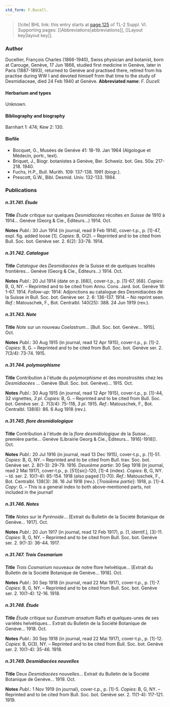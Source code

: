 ```yaml
---
std_form: F.Ducell.
---
```


> [!cite] BHL link: this entry starts at [page 125](https://www.biodiversitylibrary.org/page/33260113) of TL-2 Suppl. VI.
> Supporting pages: [[Abbreviations|abbreviations]], [[Layout key|layout key]].

### Author

Ducellier, François Charles (1866-1940), Swiss physician and botanist, born at Carouge, Genève, 17 Jun 1866, studied first medicine in Genève, later in Paris (1887-1893), returned to Genève and practised there, retired from his practise during WW I and devoted himself from that time to the study of Desmidiaceae, died 24 Feb 1940 at Genève. 
**Abbreviated name**: *F. Ducell.*

#### Herbarium and types

Unknown.

#### Bibliography and biography

Barnhart 1: 474; Kew 2: 130.

#### Biofile

- Bocquet, G., Musées de Genève 41: 18-19. Jan 1964 (Algologue et Médecin, portr., text).
- Briquet, J., Biogr. botanistes à Genève, Ber. Schweiz. bot. Ges. 50a: 217-218. 1940.
- Fuchs, H.P., Bull. Murith. 109: 137-138. 1991 (biogr.).
- Prescott, G.W., Bibl. Desmid. Univ. 132-133. 1984.

### Publications

##### n.31.741. Étude

**Title**
*Étude* critique sur quelques *Desmidiacées* récoltes *en Suisse* de 1910 à 1914... Genève (Georg & Cie., Éditeurs...) 1914. Oct.

**Notes**
*Publ*.: 30 Jun 1914 (in journal, read 9 Feb 1914), cover-t.p., p. \[1\]-47, expl. fig. added loose \[1\]. *Copies*: B, G(2). – Reprinted and to be cited from Bull. Soc. bot. Genève ser. 2. 6(2): 33-78. 1914.

##### n.31.742. Catalogue

**Title**
*Catalogue* des *Desmidiacées* de la Suisse et de quelques localités frontières... Genève (Georg & Cie., Éditeurs...) 1914. Oct.

**Notes**
*Publ*.: 20 Jul 1914 (date on p. \[68\]), cover-t.p., p. \[1\]-67, \[68\]. *Copies*: B, G, NY. – Reprinted and to be cited from Annu. Cons. Jard. bot. Genève 18: 1-67. 1914.
*Follow-up*: 1914: Adjonctions au catalogue des Desmidiacées de la Suisse *in* Bull. Soc. bot. Genève ser. 2. 6: 136-137. 1914. – No reprint seen.
*Ref*.: Matouschek, F., Bot. Centralbl. 140(25): 388. 24 Jun 1919 (rev.).

##### n.31.743. Note

**Title**
*Note* sur un nouveau *Coelastrum*... \[Bull. Soc. bot. Genève... 1915\]. Oct.

**Notes**
*Publ*.: 30 Aug 1915 (in journal, read 12 Apr 1915), cover-t.p., p. \[1\]-2. *Copies*: B, G. – Reprinted and to be cited from Bull. Soc. bot. Genève ser. 2. 7(3/4): 73-74. 1915.

##### n.31.744. polymorphisme

**Title**
Contribution à l'étude du *polymorphisme* et des monstrosités chez les *Desmidiacées* ... Genève (Bull. Soc. bot. Genève)... 1915. Oct.

**Notes**
*Publ*.: 30 Aug 1915 (in journal, read 12 Apr 1915), cover-t.p., p. \[1\]-44, 32 vignettes, *3 pl*.
*Copies*: B, G. – Reprinted and to be cited from Bull. Soc. bot. Genève ser. 2. 7(3/4): 75-118, *3 pl*. 1915.
*Ref*.: Matouschek, F., Bot. Centralbl. 138(6): 86. 6 Aug 1918 (rev.).

##### n.31.745. flore desmidiologique

**Title**
Contribution à l'étude de la *flore desmidiologique* de la *Suisse*... première partie... Genève (Librairie Georg & Cie., Éditeurs... 1916\[-1918\]). Oct.

**Notes**
*Publ*.: 20 Jul 1916 (in journal, read 13 Dec 1915), cover-t.p., p. \[1\]-51. *Copies*: B, G, NY. – Reprinted and to be cited from Bull. trav. Soc. bot. Genève ser. 2. 8(1-3): 29-79. 1916.
*Deuxième partie*: 30 Sep 1918 (in journal, read 2 Mai 1917), cover-t.p., p. \[51\]\[sic\]-120, \[1\]-4 (index). *Copies*: B, G, NY. – Id. ser. 2. 10(1-4): 85-154. 1918 (also paged \[1\]-70).
*Ref*.: Matouschek, F., Bot. Centralbl. 138(3): 38. 16 Jul 1918 (rev.). \[*Troisième partie*\]: 1918, p. \[1\]-4. *Copy*: G. – This is a general index to both above-mentioned parts, not included in the journal!

##### n.31.746. Notes

**Title**
*Notes* sur le *Pyrénoide*... \[Extrait du Bulletin de la Société Botanique de Genève... 1917\]. Oct.

**Notes**
*Publ*.: 20 Jun 1917 (in journal, read 12 Feb 1917), p. \[1, identif.\], \[3\]-11. *Copies*: B, G, NY. – Reprinted and to be cited from Bull. Soc. bot. Genève ser. 2. 9(1-3): 36-44. 1917.

##### n.31.747. Trois Cosmarium

**Title**
*Trois Cosmarium* nouveaux de notre flore helvétique... \[Extrait du Bulletin de la Société Botanique de Genève... 1918\]. Oct.

**Notes**
*Publ*.: 30 Sep 1918 (in journal, read 22 Mai 1917), cover-t.p., p. \[1\]-7. *Copies*: B, G, NY. – Reprinted and to be cited from Bull. Soc. bot. Genève ser. 2. 10(1-4): 12-16. 1918.

##### n.31.748. Étude

**Title**
*Étude* critique sur *Euastrum ansatum* Ralfs et quelques-unes de ses variétés helvétiques... Extrait du Bulletin de la Société Botanique de Genève... 1918. Oct.

**Notes**
*Publ*.: 30 Sep 1918 (in journal, read 22 Mai 1917), cover-t.p., p. \[1\]-12. *Copies*: B, G(3), NY. – Reprinted and to be cited from Bull. Soc. bot. Genève ser. 2. 10(1-4): 35-46. 1918.

##### n.31.749. Desmidiacées nouvelles

**Title**
Deux *Desmidiacées nouvelles*... Extrait du Bulletin de la Société Botanique de Genève... 1919. Oct.

**Notes**
*Publ*.: 1 Nov 1919 (in journal), cover-t.p., p. \[1\]-5. *Copies*: B, G, NY. – Reprinted and to be cited from Bull. Soc. bot. Genève ser. 2. 11(1-4): 117-121. 1919.

